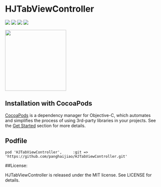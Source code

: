 # HJTabViewController

![](https://img.shields.io/badge/build-passing-brightgreen.svg)
![](https://img.shields.io/badge/pod-v0.4.1-blue.svg)
![](https://img.shields.io/badge/language-objc-5787e5.svg)
![](https://img.shields.io/badge/license-MIT-brightgreen.svg)  

 <img src=http://7pum7o.com1.z0.glb.clouddn.com/HJTabViewControllerDemo1.jpg  width=200>

## Installation with CocoaPods

[CocoaPods](http://cocoapods.org/) is a dependency manager for Objective-C, which automates and simplifies the process of using 3rd-party libraries in your projects. See the [Get Started](http://cocoapods.org/#get_started) section for more details.

## Podfile

```
pod 'HJTabViewController',     :git => 'https://github.com/panghaijiao/HJTabViewController.git'
```


##License:  

HJTabViewController is released under the MIT license. See LICENSE for details.
